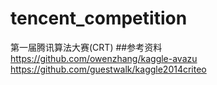# tencent_competition
第一届腾讯算法大赛(CRT)
##参考资料
https://github.com/owenzhang/kaggle-avazu
https://github.com/guestwalk/kaggle­2014­criteo 
